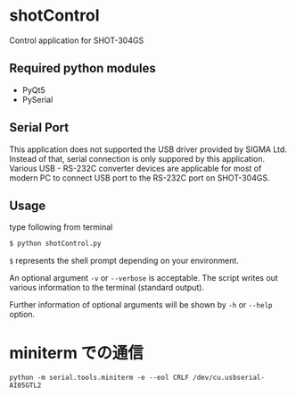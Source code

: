 # shotControl
Control application for SHOT-304GS

## Required python modules
+ PyQt5
+ PySerial

## Serial Port
This application does not supported the USB driver provided by SIGMA Ltd.
Instead of that, serial connection is only suppored by this application.
Various USB - RS-232C converter devices are applicable for most of modern PC
to connect USB port to the RS-232C port on SHOT-304GS.

## Usage
type following from terminal 
```sh
$ python shotControl.py
```
`$` represents the shell prompt depending on your environment.

An optional argument `-v` or `--verbose` is acceptable.
The script writes out various information to the terminal (standard output).

Further information of optional arguments will be shown by `-h` or `--help` option.

# miniterm での通信

```
python -m serial.tools.miniterm -e --eol CRLF /dev/cu.usbserial-AI05GTL2
```
